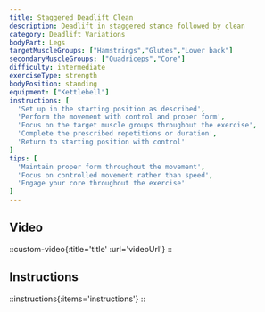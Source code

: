 ```yaml
---
title: Staggered Deadlift Clean
description: Deadlift in staggered stance followed by clean
category: Deadlift Variations
bodyPart: Legs
targetMuscleGroups: ["Hamstrings","Glutes","Lower back"]
secondaryMuscleGroups: ["Quadriceps","Core"]
difficulty: intermediate
exerciseType: strength
bodyPosition: standing
equipment: ["Kettlebell"]
instructions: [
  'Set up in the starting position as described',
  'Perform the movement with control and proper form',
  'Focus on the target muscle groups throughout the exercise',
  'Complete the prescribed repetitions or duration',
  'Return to starting position with control'
]
tips: [
  'Maintain proper form throughout the movement',
  'Focus on controlled movement rather than speed',
  'Engage your core throughout the exercise'
]
---
```


## Video

::custom-video{:title='title' :url='videoUrl'}
::

## Instructions

::instructions{:items='instructions'}
::


